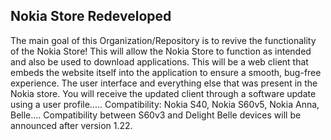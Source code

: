 ## Nokia Store Redeveloped
The main goal of this Organization/Repository is to revive the functionality of the Nokia Store!
This will allow the Nokia Store to function as intended and also be used to download applications.
This will be a web client that embeds the website itself into the application to ensure a smooth, bug-free experience.
The user interface and everything else that was present in the Nokia store.
You will receive the updated client through a software update using a user profile.....
Compatibility: Nokia S40, Nokia S60v5, Nokia Anna, Belle....
Compatibility between S60v3 and Delight Belle devices will be announced after version 1.22.
